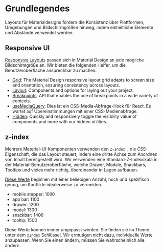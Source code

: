 # Grundlegendes

<p class="description">Layouts für Materialdesigns fördern die Konsistenz über Plattformen, Umgebungen und Bildschirmgrößen hinweg, indem einheitliche Elemente und Abstände verwendet werden.</p>

## Responsive UI

[Responsive Layouts](https://material.io/design/layout/responsive-layout-grid.html) passen sich in Material Design an jede mögliche Bildschirmgröße an. Wir bieten die folgenden Helfer, um die Benutzeroberfläche ansprechbar zu machen:

- [Grid](/layout/grid/): The Material Design responsive layout grid adapts to screen size and orientation, ensuring consistency across layouts.
- [Layout](/layout/layout/): Components and options for laying out your project.
- [Breakpoints](/layout/breakpoints/): API that enables the use of breakpoints in a wide variety of contexts.
- [useMediaQuery](/layout/use-media-query/): Dies ist ein CSS-Media-Abfrage-Hook für React. Es wartet auf Übereinstimmungen mit einer CSS-Medienabfrage.
- [Hidden](/layout/hidden/): Quickly and responsively toggle the visibility value of components and more with our hidden utilities.

## z-index

Mehrere Material-UI-Komponenten verwenden den `Z-Index `, die CSS-Eigenschaft, die das Layout steuert, indem eine dritte Achse zum Anordnen von Inhalt bereitgestellt wird. Wir verwenden eine Standard-Z-Indexskala in der Material-Benutzeroberfläche, welche Drawer, Modale, Snackbars, Tooltips und vieles mehr richtig, übereinander in Lagen aufbauen.

[Diese Werte](https://github.com/mui-org/material-ui/blob/next/packages/material-ui/src/styles/zIndex.js) beginnen mit einer beliebigen Anzahl, hoch und spezifisch genug, um Konflikte idealerweise zu vermeiden.

- mobile stepper: 1000
- app bar: 1100
- drawer: 1200
- modal: 1300
- snackbar: 1400
- tooltip: 1500

Diese Werte können immer angepasst werden. Sie finden sie im Theme unter dem [`zIndex`](/customization/default-theme/?expend-path=$.zIndex) Schlüssel. Wir ermutigen nicht dazu, individuelle Werte anzupassen. Wenn Sie einen ändern, müssen Sie wahrscheinlich alle ändern.